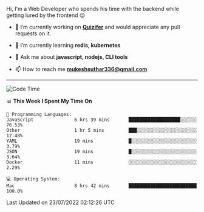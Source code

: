 Hi, I'm a Web Developer who spends his time with the backend while getting lured by the frontend 😜

- 🔭 I’m currently working on **[Quizifer](https://github.com/SutharMukesh/Quizifer/)** and would appreciate any pull requests on it.

- 🌱 I’m currently learning **redis, kubernetes**

- 💬 Ask me about **javascript, nodejs, CLI tools**

- 📫 How to reach me **mukeshsuthar336@gmail.com**

---
<!--START_SECTION:waka-->
![Code Time](http://img.shields.io/badge/Code%20Time-0%20secs-blue)

📊 **This Week I Spent My Time On** 

```text
💬 Programming Languages: 
JavaScript               6 hrs 39 mins       ███████████████████░░░░░░   76.53% 
Other                    1 hr 5 mins         ███░░░░░░░░░░░░░░░░░░░░░░   12.48% 
YAML                     19 mins             █░░░░░░░░░░░░░░░░░░░░░░░░   3.79% 
JSON                     19 mins             █░░░░░░░░░░░░░░░░░░░░░░░░   3.64% 
Docker                   11 mins             ░░░░░░░░░░░░░░░░░░░░░░░░░   2.29%

💻 Operating System: 
Mac                      8 hrs 42 mins       █████████████████████████   100.0%

```


 Last Updated on 23/07/2022 02:12:26 UTC
<!--END_SECTION:waka-->
